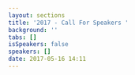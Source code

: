 ```yaml
---
layout: sections
title: '2017 - Call For Speakers '
background: ''
tabs: []
isSpeakers: false
speakers: []
date: 2017-05-16 14:11
---
```


